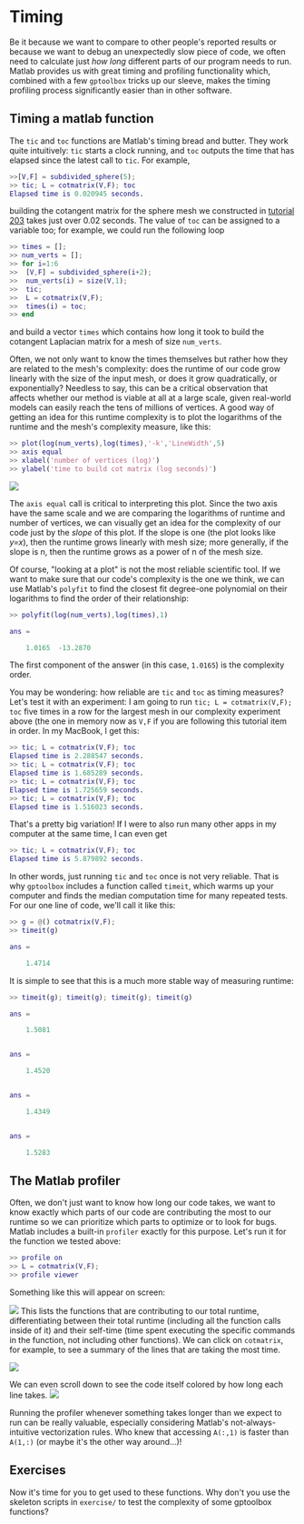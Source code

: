 # Timing

Be it because we want to compare to other people's reported results or because we want to debug an unexpectedly slow piece of code, we often need to calculate just *how long* different parts of our program needs to run. Matlab provides us with great timing and profiling functionality which, combined with a few `gptoolbox` tricks up our sleeve, makes the timing profiling process significantly easier than in other software.

## Timing a matlab function

The `tic` and `toc` functions are Matlab's timing bread and butter. They work quite intuitively: `tic` starts a clock running, and `toc` outputs the time that has elapsed since the latest call to `tic`. For example,
```MATLAB
>>[V,F] = subdivided_sphere(5);
>> tic; L = cotmatrix(V,F); toc
Elapsed time is 0.020945 seconds.
```
building the cotangent matrix for the sphere mesh we constructed in [tutorial 203](../203_basic_mesh_modeling) takes just over 0.02 seconds. The value of `toc` can be assigned to a variable too; for example, we could run the following loop
```MATLAB
>> times = [];
>> num_verts = [];
>> for i=1:6
>>  [V,F] = subdivided_sphere(i+2);
>>  num_verts(i) = size(V,1);
>>  tic;
>>  L = cotmatrix(V,F);
>>  times(i) = toc;
>> end
```
and build a vector `times` which contains how long it took to build the cotangent Laplacian matrix for a mesh of size `num_verts`. 

Often, we not only want to know the times themselves but rather how they are related to the mesh's complexity: does the runtime of our code grow linearly with the size of the input mesh, or does it grow quadratically, or exponentially? Needless to say, this can be a critical observation that affects whether our method is viable at all at a large scale, given real-world models can easily reach the tens of millions of vertices. A good way of getting an idea for this runtime complexity is to plot the logarithms of the runtime and the mesh's complexity measure, like this:

```MATLAB
>> plot(log(num_verts),log(times),'-k','LineWidth',5)
>> axis equal
>> xlabel('number of vertices (log)')
>> ylabel('time to build cot matrix (log seconds)')
```
![](assets/times.png)

The `axis equal` call is critical to interpreting this plot. Since the two axis have the same scale and we are comparing the logarithms of runtime and number of vertices, we can visually get an idea for the complexity of our code just by the *slope* of this plot. If the slope is one (the plot looks like *y=x*), then the runtime grows linearly with mesh size; more generally, if the slope is n, then the runtime grows as a power of n of the mesh size.

Of course, "looking at a plot" is not the most reliable scientific tool. If we want to make sure that our code's complexity is the one we think, we can use Matlab's `polyfit` to find the closest fit degree-one polynomial on their logarithms to find the order of their relationship:
```MATLAB
>> polyfit(log(num_verts),log(times),1)

ans =

    1.0165  -13.2870
```
The first component of the answer (in this case, `1.0165`) is the complexity order.

You may be wondering: how reliable are `tic` and `toc` as timing measures? Let's test it with an experiment: I am going to run `tic; L = cotmatrix(V,F); toc` five times in a row for the largest mesh in our complexity experiment above (the one in memory now as `V,F` if you are following this tutorial item in order. In my MacBook, I get this:

```MATLAB
>> tic; L = cotmatrix(V,F); toc
Elapsed time is 2.288547 seconds.
>> tic; L = cotmatrix(V,F); toc
Elapsed time is 1.685289 seconds.
>> tic; L = cotmatrix(V,F); toc
Elapsed time is 1.725659 seconds.
>> tic; L = cotmatrix(V,F); toc
Elapsed time is 1.516023 seconds.
```

That's a pretty big variation! If I were to also run many other apps in my computer at the same time, I can even get
```MATLAB
>> tic; L = cotmatrix(V,F); toc
Elapsed time is 5.879892 seconds.
```

In other words, just running `tic` and `toc` once is not very reliable. That is why `gptoolbox` includes a function called `timeit`, which warms up your computer and finds the median computation time for many repeated tests. For our one line of code, we'll call it like this:
```MATLAB
>> g = @() cotmatrix(V,F);
>> timeit(g)

ans =

    1.4714
```
It is simple to see that this is a much more stable way of measuring runtime:
```MATLAB
>> timeit(g); timeit(g); timeit(g); timeit(g)

ans =

    1.5081


ans =

    1.4520


ans =

    1.4349


ans =

    1.5283
```


## The Matlab profiler

Often, we don't just want to know how long our code takes, we want to know exactly which parts of our code are contributing the most to our runtime so we can prioritize which parts to optimize or to look for bugs. Matlab includes a built-in `profiler` exactly for this purpose. Let's run it for the function we tested above:
```MATLAB
>> profile on
>> L = cotmatrix(V,F);
>> profile viewer
```
Something like this will appear on screen:

![](assets/profiler.png)
This lists the functions that are contributing to our total runtime, differentiating between their total runtime (including all the function calls inside of it) and their self-time (time spent executing the specific commands in the function, not including other functions). We can click on `cotmatrix`, for example, to see a summary of the lines that are taking the most time.

![](assets/profiler-lines.png)

We can even scroll down to see the code itself colored by how long each line takes.
![](assets/profiler-code.png)

Running the profiler whenever something takes longer than we expect to run can be really valuable, especially considering Matlab's not-always-intuitive vectorization rules. Who knew that accessing `A(:,1)` is faster than `A(1,:)` (or maybe it's the other way around...)!


## Exercises

Now it's time for you to get used to these functions. Why don't you use the skeleton scripts in `exercise/` to test the complexity of some gptoolbox functions?
